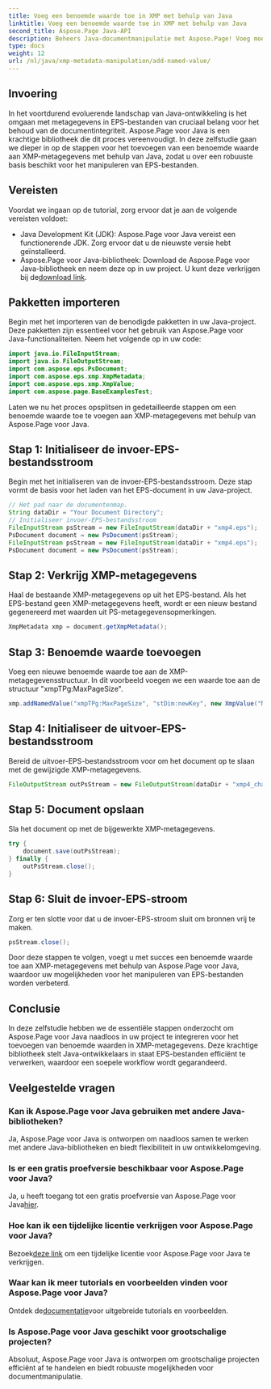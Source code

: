 ```yaml
---
title: Voeg een benoemde waarde toe in XMP met behulp van Java
linktitle: Voeg een benoemde waarde toe in XMP met behulp van Java
second_title: Aspose.Page Java-API
description: Beheers Java-documentmanipulatie met Aspose.Page! Voeg moeiteloos benoemde waarden toe aan XMP-metagegevens met onze stapsgewijze handleiding voor naadloze integratie.
type: docs
weight: 12
url: /nl/java/xmp-metadata-manipulation/add-named-value/
---
```

## Invoering
In het voortdurend evoluerende landschap van Java-ontwikkeling is het omgaan met metagegevens in EPS-bestanden van cruciaal belang voor het behoud van de documentintegriteit. Aspose.Page voor Java is een krachtige bibliotheek die dit proces vereenvoudigt. In deze zelfstudie gaan we dieper in op de stappen voor het toevoegen van een benoemde waarde aan XMP-metagegevens met behulp van Java, zodat u over een robuuste basis beschikt voor het manipuleren van EPS-bestanden.
## Vereisten
Voordat we ingaan op de tutorial, zorg ervoor dat je aan de volgende vereisten voldoet:
- Java Development Kit (JDK): Aspose.Page voor Java vereist een functionerende JDK. Zorg ervoor dat u de nieuwste versie hebt geïnstalleerd.
- Aspose.Page voor Java-bibliotheek: Download de Aspose.Page voor Java-bibliotheek en neem deze op in uw project. U kunt deze verkrijgen bij de[download link](https://releases.aspose.com/page/java/).
## Pakketten importeren
Begin met het importeren van de benodigde pakketten in uw Java-project. Deze pakketten zijn essentieel voor het gebruik van Aspose.Page voor Java-functionaliteiten. Neem het volgende op in uw code:
```java
import java.io.FileInputStream;
import java.io.FileOutputStream;
import com.aspose.eps.PsDocument;
import com.aspose.eps.xmp.XmpMetadata;
import com.aspose.eps.xmp.XmpValue;
import com.aspose.page.BaseExamplesTest;
```
Laten we nu het proces opsplitsen in gedetailleerde stappen om een benoemde waarde toe te voegen aan XMP-metagegevens met behulp van Aspose.Page voor Java.
## Stap 1: Initialiseer de invoer-EPS-bestandsstroom
Begin met het initialiseren van de invoer-EPS-bestandsstroom. Deze stap vormt de basis voor het laden van het EPS-document in uw Java-project.
```java
// Het pad naar de documentenmap.
String dataDir = "Your Document Directory";
// Initialiseer invoer-EPS-bestandsstroom
FileInputStream psStream = new FileInputStream(dataDir + "xmp4.eps");
PsDocument document = new PsDocument(psStream);
FileInputStream psStream = new FileInputStream(dataDir + "xmp4.eps");
PsDocument document = new PsDocument(psStream);
```
## Stap 2: Verkrijg XMP-metagegevens
Haal de bestaande XMP-metagegevens op uit het EPS-bestand. Als het EPS-bestand geen XMP-metagegevens heeft, wordt er een nieuw bestand gegenereerd met waarden uit PS-metagegevensopmerkingen.
```java
XmpMetadata xmp = document.getXmpMetadata();
```
## Stap 3: Benoemde waarde toevoegen
Voeg een nieuwe benoemde waarde toe aan de XMP-metagegevensstructuur. In dit voorbeeld voegen we een waarde toe aan de structuur "xmpTPg:MaxPageSize".
```java
xmp.addNamedValue("xmpTPg:MaxPageSize", "stDim:newKey", new XmpValue("NewValue"));
```
## Stap 4: Initialiseer de uitvoer-EPS-bestandsstroom
Bereid de uitvoer-EPS-bestandsstroom voor om het document op te slaan met de gewijzigde XMP-metagegevens.
```java
FileOutputStream outPsStream = new FileOutputStream(dataDir + "xmp4_changed.eps");
```
## Stap 5: Document opslaan
Sla het document op met de bijgewerkte XMP-metagegevens.
```java
try {
    document.save(outPsStream);
} finally {
    outPsStream.close();
}
```
## Stap 6: Sluit de invoer-EPS-stroom
Zorg er ten slotte voor dat u de invoer-EPS-stroom sluit om bronnen vrij te maken.
```java
psStream.close();
```
Door deze stappen te volgen, voegt u met succes een benoemde waarde toe aan XMP-metagegevens met behulp van Aspose.Page voor Java, waardoor uw mogelijkheden voor het manipuleren van EPS-bestanden worden verbeterd.
## Conclusie
In deze zelfstudie hebben we de essentiële stappen onderzocht om Aspose.Page voor Java naadloos in uw project te integreren voor het toevoegen van benoemde waarden in XMP-metagegevens. Deze krachtige bibliotheek stelt Java-ontwikkelaars in staat EPS-bestanden efficiënt te verwerken, waardoor een soepele workflow wordt gegarandeerd.
## Veelgestelde vragen
### Kan ik Aspose.Page voor Java gebruiken met andere Java-bibliotheken?
Ja, Aspose.Page voor Java is ontworpen om naadloos samen te werken met andere Java-bibliotheken en biedt flexibiliteit in uw ontwikkelomgeving.
### Is er een gratis proefversie beschikbaar voor Aspose.Page voor Java?
 Ja, u heeft toegang tot een gratis proefversie van Aspose.Page voor Java[hier](https://releases.aspose.com/).
### Hoe kan ik een tijdelijke licentie verkrijgen voor Aspose.Page voor Java?
 Bezoek[deze link](https://purchase.aspose.com/temporary-license/) om een tijdelijke licentie voor Aspose.Page voor Java te verkrijgen.
### Waar kan ik meer tutorials en voorbeelden vinden voor Aspose.Page voor Java?
 Ontdek de[documentatie](https://reference.aspose.com/page/java/)voor uitgebreide tutorials en voorbeelden.
### Is Aspose.Page voor Java geschikt voor grootschalige projecten?
Absoluut, Aspose.Page voor Java is ontworpen om grootschalige projecten efficiënt af te handelen en biedt robuuste mogelijkheden voor documentmanipulatie.